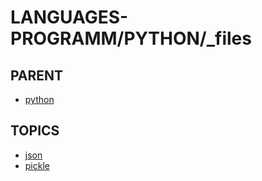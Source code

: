 # LANGUAGES-PROGRAMM/PYTHON/_files

## PARENT  
*	[python](../README.md)  

## TOPICS  
*	[json](json/README.md)  
*	[pickle](pickle/README.md)  


